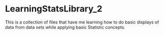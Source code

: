 # LearningStatsLibrary_2
This is a collection of files that have me learning how to do basic displays of data from data sets while applying basic Statistic concepts. 

